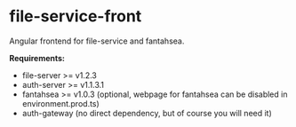 # file-service-front

Angular frontend for file-service and fantahsea.

**Requirements:**

- file-server >= v1.2.3
- auth-server >= v1.1.3.1
- fantahsea >= v1.0.3 (optional, webpage for fantahsea can be disabled in environment.prod.ts)
- auth-gateway (no direct dependency, but of course you will need it)

